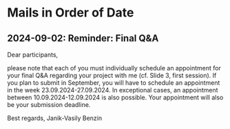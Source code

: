 # Mails in Order of Date

## 2024-09-02: Reminder: Final Q&A

Dear participants,

please note that each of you must individually schedule an appointment for your final Q&A regarding your project with me (cf. Slide 3, first session). If you plan to submit in September, you will have to schedule an appointment in the week 23.09.2024-27.09.2024. In exceptional cases, an appointment between 10.09.2024-12.09.2024 is also possible. Your appointment will also be your submission deadline.

Best regards,
Janik-Vasily Benzin

## 
